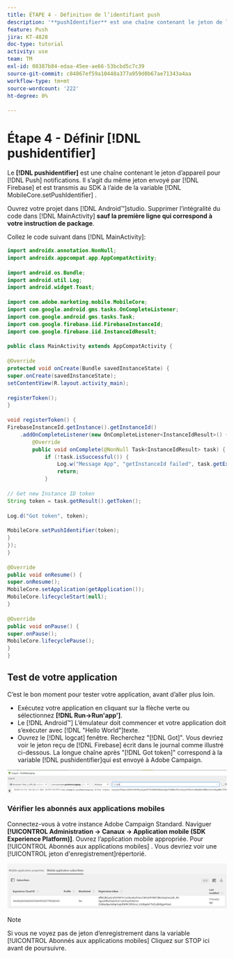 ```yaml
---
title: ÉTAPE 4 - Définition de l’identifiant push
description: '**pushIdentifier** est une chaîne contenant le jeton de l’appareil pour les notifications push. Il s’agit du même jeton envoyé par Firebase et transmis au SDK à l’aide de la méthode MobileCore.setPushIdentifier .'
feature: Push
jira: KT-4828
doc-type: tutorial
activity: use
team: TM
exl-id: 08387b84-edaa-45ee-ae66-53bcbd5c7c39
source-git-commit: c84867ef59a10448a377a959d0b67ae71343a4aa
workflow-type: tm+mt
source-wordcount: '222'
ht-degree: 0%

---
```


# Étape 4 - Définir [!DNL pushidentifier]

Le **[!DNL pushidentifier]** est une chaîne contenant le jeton d’appareil pour [!DNL Push] notifications. Il s’agit du même jeton envoyé par [!DNL Firebase] et est transmis au SDK à l’aide de la variable [!DNL MobileCore.setPushIdentifier] .

Ouvrez votre projet dans [!DNL Android™]studio. Supprimer l’intégralité du code dans [!DNL MainActivity] **sauf la première ligne qui correspond à votre instruction de package**.

Collez le code suivant dans [!DNL MainActivity]:

<!--
Removed `{.line-numbers}` below
-->

```java
import androidx.annotation.NonNull;
import androidx.appcompat.app.AppCompatActivity;

import android.os.Bundle;
import android.util.Log;
import android.widget.Toast;

import com.adobe.marketing.mobile.MobileCore;
import com.google.android.gms.tasks.OnCompleteListener;
import com.google.android.gms.tasks.Task;
import com.google.firebase.iid.FirebaseInstanceId;
import com.google.firebase.iid.InstanceIdResult;

public class MainActivity extends AppCompatActivity {

@Override
protected void onCreate(Bundle savedInstanceState) {
super.onCreate(savedInstanceState);
setContentView(R.layout.activity_main);

registerToken();
}

void registerToken() {
FirebaseInstanceId.getInstance().getInstanceId()
    .addOnCompleteListener(new OnCompleteListener<InstanceIdResult>() {
        @Override
        public void onComplete(@NonNull Task<InstanceIdResult> task) {
            if (!task.isSuccessful()) {
                Log.w("Message App", "getInstanceId failed", task.getException());
                return;
            }

// Get new Instance ID token
String token = task.getResult().getToken();

Log.d("Got token", token);

MobileCore.setPushIdentifier(token);
}
});
}

@Override
public void onResume() {
super.onResume();
MobileCore.setApplication(getApplication());
MobileCore.lifecycleStart(null);
}

@Override
public void onPause() {
super.onPause();
MobileCore.lifecyclePause();
}
}
```

## Test de votre application

C’est le bon moment pour tester votre application, avant d’aller plus loin.

* Exécutez votre application en cliquant sur la flèche verte ou sélectionnez **[!DNL Run->Run'app']**.
* Le [!DNL Android™] L’émulateur doit commencer et votre application doit s’exécuter avec [!DNL "Hello World"]texte.
* Ouvrez le [!DNL logcat] fenêtre. Recherchez &quot;[!DNL Got]&quot;. Vous devriez voir le jeton reçu de [!DNL Firebase] écrit dans le journal comme illustré ci-dessous. La longue chaîne après &quot;[!DNL Got token]&quot; correspond à la variable [!DNL pushidentifier]qui est envoyé à Adobe Campaign.

![logcat-token](assets/logcat-got-token.PNG)

### Vérifier les abonnés aux applications mobiles

Connectez-vous à votre instance Adobe Campaign Standard.
Naviguer **[!UICONTROL Administration -> Canaux -> Application mobile (SDK Experience Platform)]**. Ouvrez l’application mobile appropriée. Pour [!UICONTROL Abonnés aux applications mobiles] . Vous devriez voir une [!UICONTROL jeton d&#39;enregistrement]répertorié.

![mobile-application-subscribers](assets/mobile-application-subscribers.PNG)

>[!NOTE]
>
>Si vous ne voyez pas de jeton d’enregistrement dans la variable [!UICONTROL Abonnés aux applications mobiles] Cliquez sur STOP ici avant de poursuivre.

